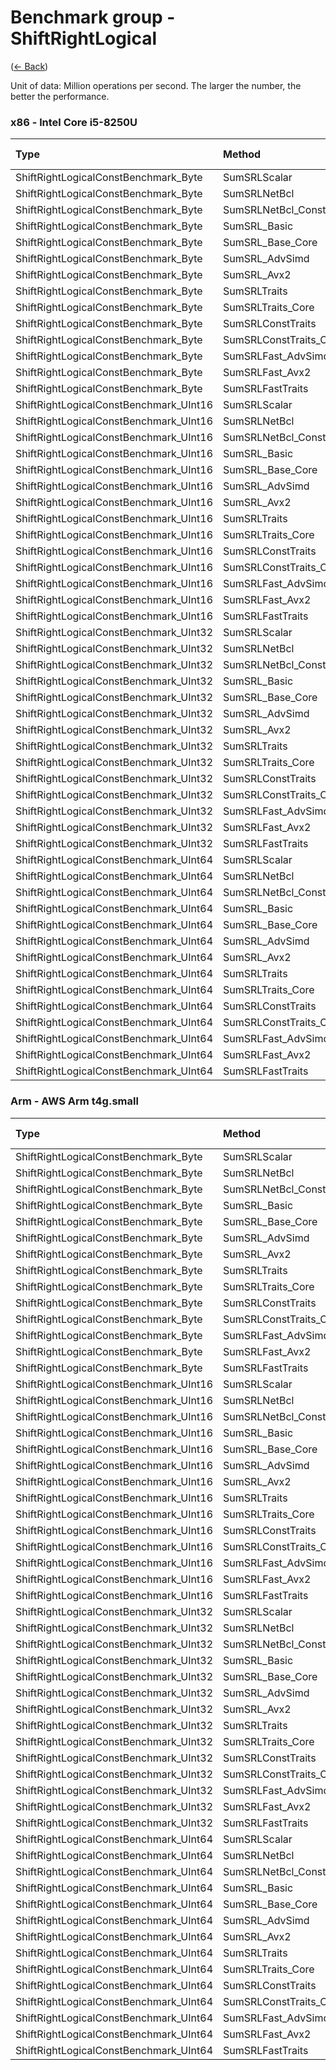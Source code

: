 # Benchmark group - ShiftRightLogical
([← Back](ShiftRightLogical.md))

Unit of data: Million operations per second. The larger the number, the better the performance.

### x86 - lntel Core i5-8250U
| Type                                   | Method                 | .NET Framework | .NET Core 2.1 | .NET Core 3.1 |  .NET 5.0 |  .NET 6.0 |  .NET 7.0 |
| :------------------------------------- | :--------------------- | -------------: | ------------: | ------------: | --------: | --------: | --------: |
| ShiftRightLogicalConstBenchmark_Byte   | SumSRLScalar           |        676.636 |       708.130 |       933.951 |   953.066 |  1141.269 |  1317.919 |
| ShiftRightLogicalConstBenchmark_Byte   | SumSRLNetBcl           |                |               |               |           |           |   614.064 |
| ShiftRightLogicalConstBenchmark_Byte   | SumSRLNetBcl_Const     |                |               |               |           |           |   979.279 |
| ShiftRightLogicalConstBenchmark_Byte   | SumSRL_Basic           |       2712.984 |      2764.181 |      2739.860 |  2969.480 |  2274.348 | 18234.177 |
| ShiftRightLogicalConstBenchmark_Byte   | SumSRL_Base_Core       |       2822.861 |      2787.810 |      2832.429 |  2963.524 |  2836.866 | 18203.678 |
| ShiftRightLogicalConstBenchmark_Byte   | SumSRL_AdvSimd         |                |               |               |           |           |           |
| ShiftRightLogicalConstBenchmark_Byte   | SumSRL_Avx2            |                |               |     16927.856 | 17639.587 | 17322.205 | 19503.269 |
| ShiftRightLogicalConstBenchmark_Byte   | SumSRLTraits           |       2763.121 |      2813.433 |     17089.946 | 17646.018 | 16906.401 | 19523.368 |
| ShiftRightLogicalConstBenchmark_Byte   | SumSRLTraits_Core      |       2765.412 |      2738.805 |     33131.684 | 31125.478 | 29301.316 | 30049.183 |
| ShiftRightLogicalConstBenchmark_Byte   | SumSRLConstTraits      |       3290.487 |      3266.420 |     21290.313 | 25728.183 | 32205.636 | 25769.708 |
| ShiftRightLogicalConstBenchmark_Byte   | SumSRLConstTraits_Core |       3397.125 |      3254.282 |     33122.707 | 30397.182 | 29922.054 | 32908.088 |
| ShiftRightLogicalConstBenchmark_Byte   | SumSRLFast_AdvSimd     |                |               |               |           |           |           |
| ShiftRightLogicalConstBenchmark_Byte   | SumSRLFast_Avx2        |                |               |     20884.136 | 27106.210 | 29286.890 | 28868.622 |
| ShiftRightLogicalConstBenchmark_Byte   | SumSRLFastTraits       |       3101.489 |      2959.432 |     20825.814 | 27781.507 | 29353.797 | 28745.911 |
| ShiftRightLogicalConstBenchmark_UInt16 | SumSRLScalar           |        686.987 |       672.940 |       949.876 |   954.735 |  1132.513 |  1322.004 |
| ShiftRightLogicalConstBenchmark_UInt16 | SumSRLNetBcl           |                |               |               |           |           | 14809.776 |
| ShiftRightLogicalConstBenchmark_UInt16 | SumSRLNetBcl_Const     |                |               |               |           |           | 18092.546 |
| ShiftRightLogicalConstBenchmark_UInt16 | SumSRL_Basic           |       1399.415 |      1391.336 |      1370.037 |  1493.871 |  1446.483 | 15609.970 |
| ShiftRightLogicalConstBenchmark_UInt16 | SumSRL_Base_Core       |       1428.099 |      1404.558 |      1339.424 |  1229.047 |  1453.755 | 14680.034 |
| ShiftRightLogicalConstBenchmark_UInt16 | SumSRL_AdvSimd         |                |               |               |           |           |           |
| ShiftRightLogicalConstBenchmark_UInt16 | SumSRL_Avx2            |                |               |     13456.086 | 11805.536 | 14522.419 | 13758.862 |
| ShiftRightLogicalConstBenchmark_UInt16 | SumSRLTraits           |       1443.467 |      1370.414 |     13835.850 | 14325.129 | 12000.746 | 14574.237 |
| ShiftRightLogicalConstBenchmark_UInt16 | SumSRLTraits_Core      |       1326.763 |      1402.270 |     15607.688 | 13486.406 | 16820.279 | 15497.392 |
| ShiftRightLogicalConstBenchmark_UInt16 | SumSRLConstTraits      |       1707.216 |      1709.098 |     13726.661 | 13055.716 | 17456.865 | 17506.501 |
| ShiftRightLogicalConstBenchmark_UInt16 | SumSRLConstTraits_Core |       1681.437 |      1697.491 |     15845.440 | 13154.944 | 18354.993 | 16350.743 |
| ShiftRightLogicalConstBenchmark_UInt16 | SumSRLFast_AdvSimd     |                |               |               |           |           |           |
| ShiftRightLogicalConstBenchmark_UInt16 | SumSRLFast_Avx2        |                |               |     14239.876 | 12567.213 | 15310.185 | 14433.111 |
| ShiftRightLogicalConstBenchmark_UInt16 | SumSRLFastTraits       |       1550.767 |      1551.263 |     14810.041 | 12223.604 | 15733.755 | 14527.394 |
| ShiftRightLogicalConstBenchmark_UInt32 | SumSRLScalar           |        695.950 |       700.561 |      1090.632 |   646.744 |  1380.535 |  1344.719 |
| ShiftRightLogicalConstBenchmark_UInt32 | SumSRLNetBcl           |                |               |               |           |           |  7313.562 |
| ShiftRightLogicalConstBenchmark_UInt32 | SumSRLNetBcl_Const     |                |               |               |           |           |  8922.247 |
| ShiftRightLogicalConstBenchmark_UInt32 | SumSRL_Basic           |        710.412 |       711.251 |       667.100 |   552.780 |   737.186 |  7597.169 |
| ShiftRightLogicalConstBenchmark_UInt32 | SumSRL_Base_Core       |        711.064 |       692.471 |       679.439 |   507.629 |   752.136 |  6669.024 |
| ShiftRightLogicalConstBenchmark_UInt32 | SumSRL_AdvSimd         |                |               |               |           |           |           |
| ShiftRightLogicalConstBenchmark_UInt32 | SumSRL_Avx2            |                |               |      6626.788 |  4311.531 |  6867.337 |  6299.407 |
| ShiftRightLogicalConstBenchmark_UInt32 | SumSRLTraits           |        722.908 |       686.018 |      7295.258 |  3834.455 |  6848.619 |  6713.570 |
| ShiftRightLogicalConstBenchmark_UInt32 | SumSRLTraits_Core      |        731.994 |       690.576 |      7790.768 |  6993.301 |  9056.677 |  8656.923 |
| ShiftRightLogicalConstBenchmark_UInt32 | SumSRLConstTraits      |        851.818 |       847.091 |      7104.290 |  8071.843 |  8729.219 |  7526.184 |
| ShiftRightLogicalConstBenchmark_UInt32 | SumSRLConstTraits_Core |        850.620 |       856.251 |      8340.662 |  9120.339 |  8247.695 |  8775.590 |
| ShiftRightLogicalConstBenchmark_UInt32 | SumSRLFast_AdvSimd     |                |               |               |           |           |           |
| ShiftRightLogicalConstBenchmark_UInt32 | SumSRLFast_Avx2        |                |               |      7594.773 |  8137.778 |  7156.965 |  7541.490 |
| ShiftRightLogicalConstBenchmark_UInt32 | SumSRLFastTraits       |        781.691 |       603.450 |      7320.504 |  5105.923 |  7904.437 |  7353.749 |
| ShiftRightLogicalConstBenchmark_UInt64 | SumSRLScalar           |        677.784 |       678.091 |      1061.761 |  1079.662 |  1070.000 |  1333.139 |
| ShiftRightLogicalConstBenchmark_UInt64 | SumSRLNetBcl           |                |               |               |           |           |  3720.209 |
| ShiftRightLogicalConstBenchmark_UInt64 | SumSRLNetBcl_Const     |                |               |               |           |           |  4333.666 |
| ShiftRightLogicalConstBenchmark_UInt64 | SumSRL_Basic           |        373.057 |       394.003 |       389.535 |   373.421 |   393.138 |  3764.647 |
| ShiftRightLogicalConstBenchmark_UInt64 | SumSRL_Base_Core       |        389.792 |       371.337 |       395.483 |   371.796 |   388.349 |  3807.459 |
| ShiftRightLogicalConstBenchmark_UInt64 | SumSRL_AdvSimd         |                |               |               |           |           |           |
| ShiftRightLogicalConstBenchmark_UInt64 | SumSRL_Avx2            |                |               |      3361.730 |  3334.543 |  3481.718 |  3380.790 |
| ShiftRightLogicalConstBenchmark_UInt64 | SumSRLTraits           |        383.544 |       374.939 |      3365.101 |  2915.849 |  3373.438 |  3333.889 |
| ShiftRightLogicalConstBenchmark_UInt64 | SumSRLTraits_Core      |        368.325 |       389.865 |      4367.611 |  4204.078 |  4310.722 |  4063.224 |
| ShiftRightLogicalConstBenchmark_UInt64 | SumSRLConstTraits      |        465.597 |       465.793 |      3466.271 |  3545.798 |  4375.220 |  4353.153 |
| ShiftRightLogicalConstBenchmark_UInt64 | SumSRLConstTraits_Core |        463.295 |       385.057 |      4076.087 |  4094.998 |  4589.524 |  4024.723 |
| ShiftRightLogicalConstBenchmark_UInt64 | SumSRLFast_AdvSimd     |                |               |               |           |           |           |
| ShiftRightLogicalConstBenchmark_UInt64 | SumSRLFast_Avx2        |                |               |      3682.970 |  3653.751 |  3715.074 |  3765.448 |
| ShiftRightLogicalConstBenchmark_UInt64 | SumSRLFastTraits       |        404.966 |       417.011 |      3526.183 |  3922.846 |  4082.896 |  3690.236 |

### Arm - AWS Arm t4g.small
| Type                                   | Method                 | .NET Core 3.1 |  .NET 5.0 |  .NET 6.0 |  .NET 7.0 |
| :------------------------------------- | :--------------------- | ------------: | --------: | --------: | --------: |
| ShiftRightLogicalConstBenchmark_Byte   | SumSRLScalar           |       609.971 |   610.843 |   654.575 |   890.839 |
| ShiftRightLogicalConstBenchmark_Byte   | SumSRLNetBcl           |               |           |           | 19586.726 |
| ShiftRightLogicalConstBenchmark_Byte   | SumSRLNetBcl_Const     |               |           |           | 19590.775 |
| ShiftRightLogicalConstBenchmark_Byte   | SumSRL_Basic           |      3535.363 |  3580.168 |  3569.164 |  7933.745 |
| ShiftRightLogicalConstBenchmark_Byte   | SumSRL_Base_Core       |      3537.350 |  3664.403 |  3616.444 |  7930.950 |
| ShiftRightLogicalConstBenchmark_Byte   | SumSRL_AdvSimd         |               | 11345.178 | 11338.244 | 13165.746 |
| ShiftRightLogicalConstBenchmark_Byte   | SumSRL_Avx2            |               |           |           |           |
| ShiftRightLogicalConstBenchmark_Byte   | SumSRLTraits           |      3741.637 | 11913.021 | 11355.501 | 13175.619 |
| ShiftRightLogicalConstBenchmark_Byte   | SumSRLTraits_Core      |      3738.350 | 16982.614 | 15872.815 | 19580.851 |
| ShiftRightLogicalConstBenchmark_Byte   | SumSRLConstTraits      |      3823.629 | 15882.629 | 15867.157 | 19447.280 |
| ShiftRightLogicalConstBenchmark_Byte   | SumSRLConstTraits_Core |      3824.594 | 16997.625 | 16974.903 | 19432.662 |
| ShiftRightLogicalConstBenchmark_Byte   | SumSRLFast_AdvSimd     |               | 15868.754 | 17003.082 | 19603.444 |
| ShiftRightLogicalConstBenchmark_Byte   | SumSRLFast_Avx2        |               |           |           |           |
| ShiftRightLogicalConstBenchmark_Byte   | SumSRLFastTraits       |      3803.316 | 15886.504 | 16996.865 | 19568.992 |
| ShiftRightLogicalConstBenchmark_UInt16 | SumSRLScalar           |       606.641 |   607.225 |   606.715 |   820.618 |
| ShiftRightLogicalConstBenchmark_UInt16 | SumSRLNetBcl           |               |           |           |  9505.360 |
| ShiftRightLogicalConstBenchmark_UInt16 | SumSRLNetBcl_Const     |               |           |           |  9508.811 |
| ShiftRightLogicalConstBenchmark_UInt16 | SumSRL_Basic           |      1767.420 |  1798.180 |  1778.601 |  9521.524 |
| ShiftRightLogicalConstBenchmark_UInt16 | SumSRL_Base_Core       |      1765.596 |  1787.371 |  1793.904 |  9503.337 |
| ShiftRightLogicalConstBenchmark_UInt16 | SumSRL_AdvSimd         |               |  5673.453 |  5929.012 |  6511.443 |
| ShiftRightLogicalConstBenchmark_UInt16 | SumSRL_Avx2            |               |           |           |           |
| ShiftRightLogicalConstBenchmark_UInt16 | SumSRLTraits           |      1891.842 |  5681.334 |  5940.648 |  9505.102 |
| ShiftRightLogicalConstBenchmark_UInt16 | SumSRLTraits_Core      |      1893.230 |  8484.151 |  7879.072 |  9509.063 |
| ShiftRightLogicalConstBenchmark_UInt16 | SumSRLConstTraits      |      1919.649 |  1250.372 |  7884.014 |  9442.549 |
| ShiftRightLogicalConstBenchmark_UInt16 | SumSRLConstTraits_Core |      1921.276 |  8473.922 |  7875.343 |  9439.698 |
| ShiftRightLogicalConstBenchmark_UInt16 | SumSRLFast_AdvSimd     |               |  7921.829 |  7862.685 |  9522.792 |
| ShiftRightLogicalConstBenchmark_UInt16 | SumSRLFast_Avx2        |               |           |           |           |
| ShiftRightLogicalConstBenchmark_UInt16 | SumSRLFastTraits       |      1915.946 |  6611.060 |  8390.470 |  9510.709 |
| ShiftRightLogicalConstBenchmark_UInt32 | SumSRLScalar           |       747.766 |   746.570 |   748.934 |  1169.981 |
| ShiftRightLogicalConstBenchmark_UInt32 | SumSRLNetBcl           |               |           |           |  4758.308 |
| ShiftRightLogicalConstBenchmark_UInt32 | SumSRLNetBcl_Const     |               |           |           |  4747.163 |
| ShiftRightLogicalConstBenchmark_UInt32 | SumSRL_Basic           |       949.905 |   976.257 |   975.748 |  4746.886 |
| ShiftRightLogicalConstBenchmark_UInt32 | SumSRL_Base_Core       |       385.962 |   978.606 |   975.768 |  4751.345 |
| ShiftRightLogicalConstBenchmark_UInt32 | SumSRL_AdvSimd         |               |  3274.991 |  3279.505 |  3280.461 |
| ShiftRightLogicalConstBenchmark_UInt32 | SumSRL_Avx2            |               |           |           |           |
| ShiftRightLogicalConstBenchmark_UInt32 | SumSRLTraits           |       938.073 |  3276.459 |  3280.786 |  4737.385 |
| ShiftRightLogicalConstBenchmark_UInt32 | SumSRLTraits_Core      |       938.379 |  3901.594 |  4180.485 |  4753.624 |
| ShiftRightLogicalConstBenchmark_UInt32 | SumSRLConstTraits      |       947.631 |  3896.249 |  3916.718 |  4717.740 |
| ShiftRightLogicalConstBenchmark_UInt32 | SumSRLConstTraits_Core |       959.031 |  3902.825 |  3923.265 |  4709.911 |
| ShiftRightLogicalConstBenchmark_UInt32 | SumSRLFast_AdvSimd     |               |  3880.117 |  4172.700 |  4736.323 |
| ShiftRightLogicalConstBenchmark_UInt32 | SumSRLFast_Avx2        |               |           |           |           |
| ShiftRightLogicalConstBenchmark_UInt32 | SumSRLFastTraits       |       962.467 |  3888.059 |  3919.469 |  4749.435 |
| ShiftRightLogicalConstBenchmark_UInt64 | SumSRLScalar           |       740.429 |   741.494 |   742.373 |  1189.752 |
| ShiftRightLogicalConstBenchmark_UInt64 | SumSRLNetBcl           |               |           |           |  2434.417 |
| ShiftRightLogicalConstBenchmark_UInt64 | SumSRLNetBcl_Const     |               |           |           |  2434.110 |
| ShiftRightLogicalConstBenchmark_UInt64 | SumSRL_Basic           |       485.800 |   484.430 |   487.105 |  2423.514 |
| ShiftRightLogicalConstBenchmark_UInt64 | SumSRL_Base_Core       |       490.624 |   484.508 |   476.591 |  2352.692 |
| ShiftRightLogicalConstBenchmark_UInt64 | SumSRL_AdvSimd         |               |  1419.077 |  1419.860 |  1633.169 |
| ShiftRightLogicalConstBenchmark_UInt64 | SumSRL_Avx2            |               |           |           |           |
| ShiftRightLogicalConstBenchmark_UInt64 | SumSRLTraits           |       471.315 |  1420.603 |  1420.872 |  1648.802 |
| ShiftRightLogicalConstBenchmark_UInt64 | SumSRLTraits_Core      |       471.172 |  2120.369 |  2122.190 |  2390.895 |
| ShiftRightLogicalConstBenchmark_UInt64 | SumSRLConstTraits      |       470.183 |  1974.648 |  2120.920 |  2410.270 |
| ShiftRightLogicalConstBenchmark_UInt64 | SumSRLConstTraits_Core |       470.207 |  1981.918 |  1982.508 |  2399.429 |
| ShiftRightLogicalConstBenchmark_UInt64 | SumSRLFast_AdvSimd     |               |  1977.193 |  1654.524 |  2379.890 |
| ShiftRightLogicalConstBenchmark_UInt64 | SumSRLFast_Avx2        |               |           |           |           |
| ShiftRightLogicalConstBenchmark_UInt64 | SumSRLFastTraits       |       470.075 |  1980.220 |  1654.040 |  2380.027 |
